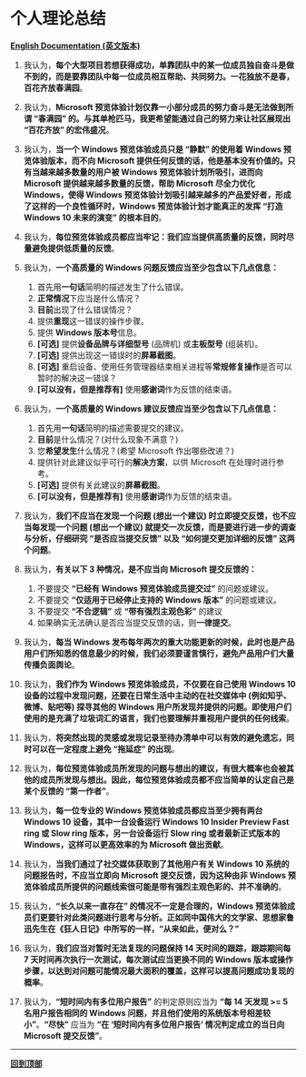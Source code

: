 # 个人理论总结

[**English Documentation (英文版本)**](https://github.com/Lingggao/Microsoft-Insider-Program/blob/master/Microsoft%20Insider%20Program%20Introduction/Personal%20Theory.md)

1. 我认为，**每个大型项目若想获得成功，单靠团队中的某一位成员独自奋斗是做不到的，而是要靠团队中每一位成员相互帮助、共同努力。一花独放不是春，百花齐放春满园**。

2. 我认为，**Microsoft 预览体验计划仅靠一小部分成员的努力奋斗是无法做到所谓 “春满园” 的。与其单枪匹马，我更希望能通过自己的努力来让社区展现出 “百花齐放” 的宏伟盛况**。

3. 我认为，**当一个 Windows 预览体验成员只是 “静默” 的使用着 Windows 预览体验版本，而不向 Microsoft 提供任何反馈的话，他是基本没有价值的。只有当越来越多数量的用户被 Windows 预览体验计划所吸引，进而向 Microsoft 提供越来越多数量的反馈，帮助 Microsoft 尽全力优化 Windows，使得 Windows 预览体验计划吸引越来越多的产品爱好者，形成了这样的一个良性循环时，Windows 预览体验计划才能真正的发挥 “打造 Windows 10 未来的演变” 的根本目的**。

4. 我认为，**每位预览体验成员都应当牢记：我们应当提供高质量的反馈，同时尽量避免提供低质量的反馈**。

5. 我认为，**一个高质量的 Windows 问题反馈应当至少包含以下几点信息：**
	1. 首先用**一句话**简明的描述发生了什么错误。
	2. **正常情况**下应当是什么情况？
	3. **目前**出现了什么错误情况？
	4. 提供**重现**这一错误的操作步骤。
	5. 提供 **Windows 版本号**信息。
	6. **[可选]** 提供**设备品牌与详细型号** (品牌机) 或**主板型号** (组装机)。
	7. **[可选]** 提供出现这一错误时的**屏幕截图**。
	8. **[可选]** 重启设备、使用任务管理器结束相关进程等**常规修复操作**是否可以暂时的解决这一错误？
	9. **[可以没有，但是推荐有]** 使用**感谢词**作为反馈的结束语。

6. 我认为，**一个高质量的 Windows 建议反馈应当至少包含以下几点信息：**
	1. 首先用**一句话**简明的描述需要提交的建议。
	2. **目前**是什么情况？(对什么现象不满意？)
	3. 您**希望发生**什么情况？(希望 Microsoft 作出哪些改进？)
	4. 提供针对此建议似乎可行的**解决方案**，以供 Microsoft 在处理时进行参考。
	5. **[可选]** 提供有关此建议的**屏幕截图**。
	6. **[可以没有，但是推荐有]** 使用**感谢词**作为反馈的结束语。

7. 我认为，**我们不应当在发现一个问题 (想出一个建议) 时立即提交反馈，也不应当每发现一个问题 (想出一个建议) 就提交一次反馈，而是要进行进一步的调查与分析，仔细研究 “是否应当提交反馈” 以及 “如何提交更加详细的反馈” 这两个问题**。

8. 我认为，**有关以下 3 种情况，是不应当向 Microsoft 提交反馈的：**
	1. 不要提交 **“已经有 Windows 预览体验成员提交过”** 的问题或建议。
	2. 不要提交 **“仅适用于已经停止支持的 Windows 版本”** 的问题或建议。
	3. 不要提交 **“不合逻辑”** 或 **“带有强烈主观色彩”** 的建议
	4. 如果确实无法确认是否应当提交反馈的话，则**一律提交**。

9. 我认为，**每当 Windows 发布每年两次的重大功能更新的时候，此时也是产品用户们所知悉的信息最少的时候，我们必须要谨言慎行，避免产品用户们大量传播负面舆论**。

10. 我认为，**我们作为 Windows 预览体验成员，不仅要在自己使用 Windows 10 设备的过程中发现问题，还要在日常生活中主动的在社交媒体中 (例如知乎、微博、贴吧等) 探寻其他的 Windows 用户所发现并提供的问题。即使用户们使用的是充满了垃圾词汇的语言，我们也要理解并重视用户提供的任何线索**。

11. 我认为，**将突然出现的灵感或发现记录至待办清单中可以有效的避免遗忘，同时可以在一定程度上避免 “拖延症” 的出现**。

12. 我认为，**每位预览体验成员所发现的问题与想出的建议，有很大概率也会被其他的成员所发现与想出。因此，每位预览体验成员都不应当简单的认定自己是某个反馈的 “第一作者”**。

13. 我认为，**每一位专业的 Windows 预览体验成员都应当至少拥有两台 Windows 10 设备，其中一台设备运行 Windows 10 Insider Preview Fast ring 或 Slow ring 版本，另一台设备运行 Slow ring 或者最新正式版本的 Windows，这样可以更高效率的为 Microsoft 做出贡献**。

14. 我认为，**当我们通过了社交媒体获取到了其他用户有关 Windows 10 系统的问题报告时，不应当立即向 Microsoft 提交反馈，因为这种由非 Windows 预览体验成员所提供的问题线索很可能是带有强烈主观色彩的、并不准确的**。

15. 我认为，**“长久以来一直存在” 的情况不一定是合理的，Windows 预览体验成员们更要针对此类问题进行思考与分析。正如同中国伟大的文学家、思想家鲁迅先生在《狂人日记》中所写的一样，“从来如此，便对么？”**

16. 我认为，**我们应当对暂时无法复现的问题保持 14 天时间的跟踪，跟踪期间每 7 天时间再次执行一次测试，每次测试应当更换不同的 Windows 版本或操作步骤，以达到对问题可能情况最大面积的覆盖，这样可以提高问题成功复现的概率**。

17. 我认为，**“短时间内有多位用户报告”** 的判定原则应当为 **“每 14 天发现 >= 5 名用户报告相同的 Windows 问题，并且他们使用的系统版本号相差较小”**。**“尽快”** 应当为 **“在 ‘短时间内有多位用户报告’ 情况判定成立的当日向 Microsoft 提交反馈”**。

---
[**回到顶部**](https://github.com/Lingggao/Microsoft-Insider-Program/blob/master/Microsoft%20Insider%20Program%20Introduction/Personal%20Theory_cn.md#%E4%B8%AA%E4%BA%BA%E7%90%86%E8%AE%BA%E6%80%BB%E7%BB%93)

